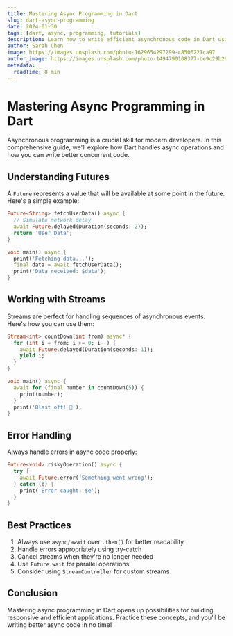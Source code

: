 ```yaml
---
title: Mastering Async Programming in Dart
slug: dart-async-programming
date: 2024-01-30
tags: [dart, async, programming, tutorials]
description: Learn how to write efficient asynchronous code in Dart using Future, async/await, and Streams. Master error handling and best practices for concurrent programming.
author: Sarah Chen
image: https://images.unsplash.com/photo-1629654297299-c8506221ca97
author_image: https://images.unsplash.com/photo-1494790108377-be9c29b29330
metadata:
  readTime: 8 min
---
```


# Mastering Async Programming in Dart

Asynchronous programming is a crucial skill for modern developers. In this comprehensive guide, we'll explore how Dart handles async operations and how you can write better concurrent code.

## Understanding Futures

A `Future` represents a value that will be available at some point in the future. Here's a simple example:

```dart
Future<String> fetchUserData() async {
  // Simulate network delay
  await Future.delayed(Duration(seconds: 2));
  return 'User Data';
}

void main() async {
  print('Fetching data...');
  final data = await fetchUserData();
  print('Data received: $data');
}
```

## Working with Streams

Streams are perfect for handling sequences of asynchronous events. Here's how you can use them:

```dart
Stream<int> countDown(int from) async* {
  for (int i = from; i >= 0; i--) {
    await Future.delayed(Duration(seconds: 1));
    yield i;
  }
}

void main() async {
  await for (final number in countDown(5)) {
    print(number);
  }
  print('Blast off! 🚀');
}
```

## Error Handling

Always handle errors in async code properly:

```dart
Future<void> riskyOperation() async {
  try {
    await Future.error('Something went wrong');
  } catch (e) {
    print('Error caught: $e');
  }
}
```

## Best Practices

1. Always use `async/await` over `.then()` for better readability
2. Handle errors appropriately using try-catch
3. Cancel streams when they're no longer needed
4. Use `Future.wait` for parallel operations
5. Consider using `StreamController` for custom streams

## Conclusion

Mastering async programming in Dart opens up possibilities for building responsive and efficient applications. Practice these concepts, and you'll be writing better async code in no time! 